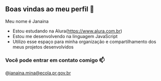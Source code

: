 ## Boas vindas ao meu perfil 💙

Meu nome é Janaina

- Estou estudando na Alura(https://www.alura.com.br)
- Estou me desenvolvendo na linguagem JavaScript
- Utilizo esse espaço para minha organização e compartilhamento dos meus projetos desenvolvidos

### Você pode entrar em contato comigo 📫

@janaina.mina@ecola.pr.gov.br


